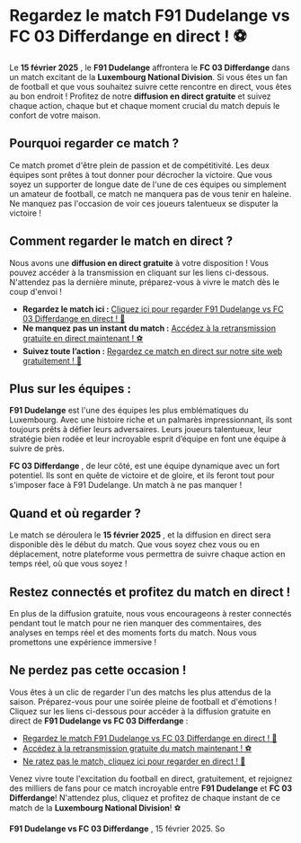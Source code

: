 # Regardez le match F91 Dudelange vs FC 03 Differdange en direct ! ⚽

Le **15 février 2025** , le **F91 Dudelange** affrontera le **FC 03 Differdange** dans un match excitant de la **Luxembourg National Division**. Si vous êtes un fan de football et que vous souhaitez suivre cette rencontre en direct, vous êtes au bon endroit ! Profitez de notre **diffusion en direct gratuite** et suivez chaque action, chaque but et chaque moment crucial du match depuis le confort de votre maison.

## Pourquoi regarder ce match ?

Ce match promet d'être plein de passion et de compétitivité. Les deux équipes sont prêtes à tout donner pour décrocher la victoire. Que vous soyez un supporter de longue date de l'une de ces équipes ou simplement un amateur de football, ce match ne manquera pas de vous tenir en haleine. Ne manquez pas l'occasion de voir ces joueurs talentueux se disputer la victoire !

## Comment regarder le match en direct ?

Nous avons une **diffusion en direct gratuite** à votre disposition ! Vous pouvez accéder à la transmission en cliquant sur les liens ci-dessous. N'attendez pas la dernière minute, préparez-vous à vivre le match dès le coup d'envoi !

- **Regardez le match ici :** [Cliquez ici pour regarder F91 Dudelange vs FC 03 Differdange en direct ! 🎥](https://tinyurl.com/livestreamfreeo?st=F91+Dudelange+vs+FC+03+Differdange&si=ghc)
- **Ne manquez pas un instant du match :** [Accédez à la retransmission gratuite en direct maintenant ! ⚽](https://tinyurl.com/livestreamfreeo?st=F91+Dudelange+vs+FC+03+Differdange&si=ghc)
- **Suivez toute l’action :** [Regardez ce match en direct sur notre site web gratuitement ! 📱](https://tinyurl.com/livestreamfreeo?st=F91+Dudelange+vs+FC+03+Differdange&si=ghc)

## Plus sur les équipes :

**F91 Dudelange** est l'une des équipes les plus emblématiques du Luxembourg. Avec une histoire riche et un palmarès impressionnant, ils sont toujours prêts à défier leurs adversaires. Leurs joueurs talentueux, leur stratégie bien rodée et leur incroyable esprit d’équipe en font une équipe à suivre de près.

**FC 03 Differdange** , de leur côté, est une équipe dynamique avec un fort potentiel. Ils sont en quête de victoire et de gloire, et ils feront tout pour s'imposer face à F91 Dudelange. Un match à ne pas manquer !

## Quand et où regarder ?

Le match se déroulera le **15 février 2025** , et la diffusion en direct sera disponible dès le début du match. Que vous soyez chez vous ou en déplacement, notre plateforme vous permettra de suivre chaque action en temps réel, où que vous soyez !

## Restez connectés et profitez du match en direct !

En plus de la diffusion gratuite, nous vous encourageons à rester connectés pendant tout le match pour ne rien manquer des commentaires, des analyses en temps réel et des moments forts du match. Nous vous promettons une expérience immersive !

## Ne perdez pas cette occasion !

Vous êtes à un clic de regarder l'un des matchs les plus attendus de la saison. Préparez-vous pour une soirée pleine de football et d'émotions ! Cliquez sur les liens ci-dessous pour accéder à la diffusion gratuite en direct de **F91 Dudelange vs FC 03 Differdange** :

- [Regardez le match F91 Dudelange vs FC 03 Differdange en direct ! 🎥](https://tinyurl.com/livestreamfreeo?st=F91+Dudelange+vs+FC+03+Differdange&si=ghc)
- [Accédez à la retransmission gratuite du match maintenant ! ⚽](https://tinyurl.com/livestreamfreeo?st=F91+Dudelange+vs+FC+03+Differdange&si=ghc)
- [Ne ratez pas le match, cliquez ici pour regarder en direct ! 📲](https://tinyurl.com/livestreamfreeo?st=F91+Dudelange+vs+FC+03+Differdange&si=ghc)

Venez vivre toute l'excitation du football en direct, gratuitement, et rejoignez des milliers de fans pour ce match incroyable entre **F91 Dudelange** et **FC 03 Differdange**! N'attendez plus, cliquez et profitez de chaque instant de ce match de la **Luxembourg National Division**! ⚽

**F91 Dudelange vs FC 03 Differdange** , 15 février 2025. So
